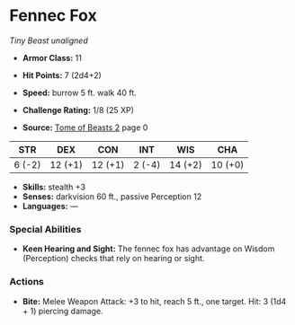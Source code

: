 # Fennec Fox

*Tiny* *Beast* *unaligned*

- **Armor Class:** 11
- **Hit Points:** 7 (2d4+2)
- **Speed:** burrow 5 ft. walk 40 ft.

- **Challenge Rating:** 1/8 (25 XP)
- **Source:** [Tome of Beasts 2](https://koboldpress.com/kpstore/product/tome-of-beasts-2-for-5th-edition) page 0

| STR | DEX | CON | INT | WIS | CHA |
| --- | --- | --- | --- | --- | --- |
| 6 (-2) | 12 (+1) | 12 (+1) | 2 (-4) | 14 (+2) | 10 (+0) |

- **Skills:** stealth +3
- **Senses:** darkvision 60 ft., passive Perception 12
- **Languages:** —

### Special Abilities

- **Keen Hearing and Sight:** The fennec fox has advantage on Wisdom (Perception) checks that rely on hearing or sight.

### Actions

- **Bite:** Melee Weapon Attack: +3 to hit, reach 5 ft., one target. Hit: 3 (1d4 + 1) piercing damage.


